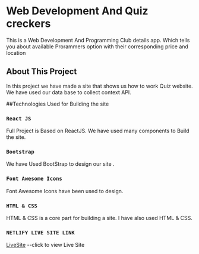 # Web Development And Quiz creckers

This is a Web Development And Programming Club details app. Which tells you about available Prorammers option with their corresponding price and location

## About This Project

In this project we have made a site that shows us how to work Quiz website. We have used our data base to collect context API.

##Technologies Used for Building the site

### `React JS`

Full Project is Based on ReactJS. We have used many components to Build the site.

### `Bootstrap`

We have Used BootStrap to design our site .

### `Font Awesome Icons`

Font Awesome Icons have been used to design.

### `HTML & CSS`

HTML & CSS is a core part for building a site. I have also used HTML & CSS.

### `NETLIFY LIVE SITE LINK`

[LiveSite]() --click to view Live Site
